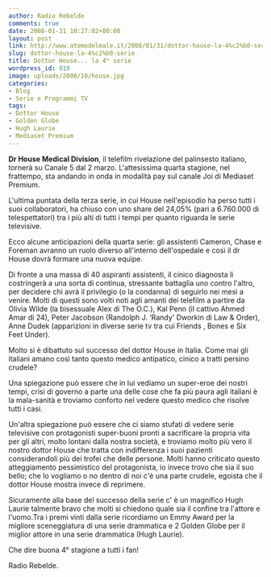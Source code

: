 ```yaml
---
author: Radio Rebelde
comments: true
date: 2008-01-31 10:27:02+00:00
layout: post
link: http://www.atomodelmale.it/2008/01/31/dottor-house-la-4%c2%b0-serie/
slug: dottor-house-la-4%c2%b0-serie
title: Dottor House... la 4° serie
wordpress_id: 919
image: uploads/2008/10/house.jpg
categories:
- Blog
- Serie e Programmi TV
tags:
- Dottor House
- Golden Globe
- Hugh Laurie
- Mediaset Premium
---
```


**Dr House Medical Division**, il telefilm rivelazione del palinsesto italiano, tornerà su Canale 5 dal 2 marzo. L'attesissima quarta stagione, nel frattempo, sta andando in onda in modalità pay sul canale Joi di Mediaset Premium.

L'ultima puntata della terza serie, in cui House nell'episodio ha perso tutti i suoi collaboratori, ha chiuso con uno share del 24,05% (pari a 6.760.000 di telespettatori) tra i più alti di tutti i tempi per quanto riguarda le serie televisive.

Ecco alcune anticipazioni della quarta serie: gli assistenti Cameron, Chase e Foreman avranno un ruolo diverso all'interno dell'ospedale e così il dr House dovrà formare una nuova equipe.

Di fronte a una massa di 40 aspiranti assistenti, il cinico diagnosta li costringerà a una sorta di continua, stressante battaglia uno contro l'altro, per decidere chi avrà il privilegio (o la condanna) di seguirlo nei mesi a venire.
Molti di questi sono volti noti agli amanti dei telefilm a partire da Olivia Wilde (la bisessuale Alex di The O.C.), Kal Penn (il cattivo Ahmed Amar di 24), Peter Jacobson (Randolph J. ‘Randy' Dworkin di Law & Order), Anne Dudek (apparizioni in diverse serie tv tra cui Friends , Bones e Six Feet Under).

Molto si è dibattuto sul successo del dottor House in Italia. Come mai gli italiani amano così tanto questo medico antipatico, cinico a tratti persino crudele?

Una spiegazione può essere che in lui vediamo un super-eroe dei nostri tempi, crisi di governo a parte una delle cose che fa più paura agli italiani è la mala-sanità e troviamo conforto nel vedere questo medico che risolve tutti i casi.

Un'altra spiegazione può essere che ci siamo stufati di vedere serie televisive con protagonisti super-buoni pronti a sacrificare la propria vita per gli altri, molto lontani dalla nostra società, e troviamo molto più vero il nostro dottor House che tratta con indifferenza i suoi pazienti considerandoli più dei trofei che delle persone. Molti hanno criticato questo atteggiamento pessimistico del protagonista, io invece trovo che sia il suo bello; che lo vogliamo o no dentro di noi c'è una parte crudele, egoista che il dottor House mostra invece di reprimere.

Sicuramente alla base del successo della serie c' è un magnifico Hugh Laurie talmente bravo che molti si chiedono quale sia il confine tra l'attore e l'uomo.Tra i premi vinti dalla serie ricordiamo un  Emmy Award per la migliore sceneggiatura di una serie drammatica e 2 Golden Globe per il miglior attore in una serie drammatica (Hugh Laurie).

Che dire buona 4° stagione a tutti i fan!

Radio Rebelde.
